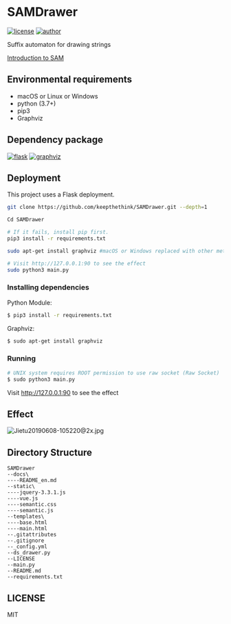 # SAMDrawer

[![license](https://img.shields.io/github/license/keepthethink/SAMDrawer.svg)](https://github.com/keepthethink/SAMDrawer/blob/master/LICENSE)
[![author](https://img.shields.io/badge/Author-Helium-blue.svg)](https://github.com/keepthethink/)

Suffix automaton for drawing strings

[Introduction to SAM](https://oi-wiki.org/string/sam/)

## Environmental requirements

* macOS or Linux or Windows
* python (3.7+)
* pip3
* Graphviz

## Dependency package

[![flask](https://img.shields.io/pypi/v/flask.svg?label=flask)](https://pypi.org/project/flask/)
[![graphviz](https://img.shields.io/pypi/v/graphviz.svg?label=graphviz)](https://pypi.org/project/graphviz/)

## Deployment

This project uses a Flask deployment.

```bash
git clone https://github.com/keepthethink/SAMDrawer.git --depth=1

Cd SAMDrawer

# If it fails, install pip first.
pip3 install -r requirements.txt

sudo apt-get install graphviz #macOS or Windows replaced with other methods to install graphviz

# Visit http://127.0.0.1:90 to see the effect
sudo python3 main.py
```

### Installing dependencies

Python Module:
```bash
$ pip3 install -r requirements.txt
```

Graphviz:
```bash
$ sudo apt-get install graphviz
```

### Running

```bash
# UNIX system requires ROOT permission to use raw socket (Raw Socket)
$ sudo python3 main.py
```
Visit <http://127.0.0.1:90> to see the effect

## Effect

![Jietu20190608-105220@2x.jpg](https://i.loli.net/2019/06/08/5cfb234837eba96917.jpg)

## Directory Structure

```
SAMDrawer
--docs\
----README_en.md
--static\
----jquery-3.3.1.js
----vue.js
----semantic.css
----semantic.js
--templates\
----base.html
----main.html
--.gitattributes
--.gitignore
--_config.yml
--ds_drawer.py
--LICENSE
--main.py
--README.md
--requirements.txt
```

## LICENSE

MIT

